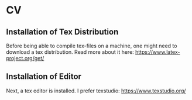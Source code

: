# CV

## Installation of Tex Distribution

Before being able to compile tex-files on a machine, one might need to download a tex distribution.
Read more about it here: https://www.latex-project.org/get/

## Installation of Editor

Next, a tex editor is installed. I prefer texstudio:
https://www.texstudio.org/
